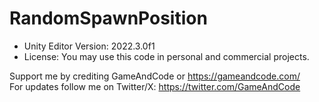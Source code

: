 # RandomSpawnPosition
- Unity Editor Version: 2022.3.0f1
- License: You may use this code in personal and commercial projects.

Support me by crediting GameAndCode or https://gameandcode.com/  
For updates follow me on Twitter/X: https://twitter.com/GameAndCode 

